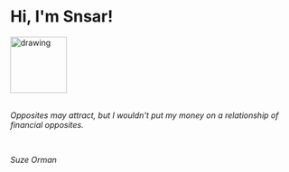 <h1>Hi, I'm Snsar!</h1> <img src="https://acegif.com/wp-content/uploads/2021/4fh5wi/pepefrg-21.gif" alt="drawing"  height = "100"/> <br> <br> <p><i>Opposites may attract, but I wouldn't put my money on a relationship of financial opposites.</i></p> <br> <p><i>Suze Orman</i></p>
